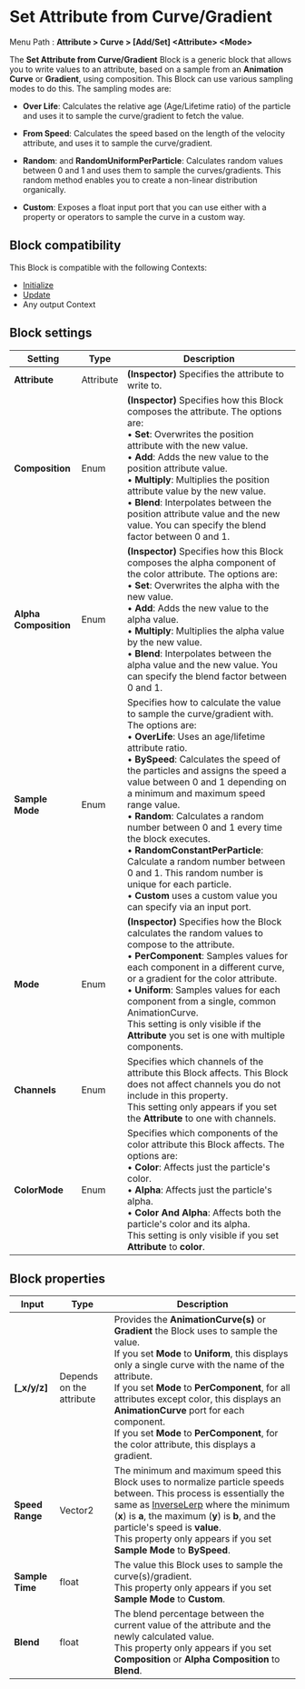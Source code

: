 # Set Attribute from Curve/Gradient

Menu Path : **Attribute > Curve > [Add/Set] \<Attribute> \<Mode>**

The **Set Attribute from Curve/Gradient** Block is a generic block that allows you to write values to an attribute, based on a sample from an **Animation Curve** or **Gradient**, using composition. This Block can use various sampling modes to do this. The sampling modes are:

- **Over Life**: Calculates the relative age (Age/Lifetime ratio) of the particle and uses it to sample the curve/gradient to fetch the value.

- **From Speed**: Calculates the speed based on the length of the velocity attribute, and uses it to sample the curve/gradient.
- **Random**: and **RandomUniformPerParticle**: Calculates random values between 0 and 1 and uses them to sample the curves/gradients. This random method enables you to create a non-linear distribution organically.
- **Custom**: Exposes a float input port that you can use either with a property or operators to sample the curve in a custom way.

## Block compatibility

This Block is compatible with the following Contexts:

- [Initialize](Context-Initialize.md)
- [Update](Context-Update.md)
- Any output Context

## Block settings

| **Setting**           | **Type**  | **Description**                                              |
| --------------------- | --------- | ------------------------------------------------------------ |
| **Attribute**         | Attribute | **(Inspector)** Specifies the attribute to write to.         |
| **Composition**       | Enum      | **(Inspector)** Specifies how this Block composes the attribute. The options are:<br/>&#8226; **Set**: Overwrites the position attribute with the new value.<br/>&#8226; **Add**: Adds the new value to the position attribute value.<br/>&#8226; **Multiply**: Multiplies the position attribute value by the new value.<br/>&#8226; **Blend**: Interpolates between the position attribute value and the new value. You can specify the blend factor between 0 and 1. |
| **Alpha Composition** | Enum      | **(Inspector)** Specifies how this Block composes the alpha component of the color attribute. The options are:<br/>&#8226; **Set**: Overwrites the alpha with the new value.<br/>&#8226; **Add**: Adds the new value to the alpha value.<br/>&#8226; **Multiply**: Multiplies the alpha value by the new value.<br/>&#8226; **Blend**: Interpolates between the alpha value and the new value. You can specify the blend factor between 0 and 1. |
| **Sample Mode**       | Enum      | Specifies how to calculate the value to sample the curve/gradient with. The options are:<br/>&#8226; **OverLife**: Uses an age/lifetime attribute ratio. <br/>&#8226; **BySpeed**: Calculates the speed of the particles and assigns the speed a value between 0 and 1 depending on a minimum and maximum speed range value.  <br/>&#8226;  **Random**: Calculates a random number between 0 and 1 every time the block executes. <br/>&#8226;  **RandomConstantPerParticle**: Calculate a random number between 0 and 1. This random number is unique for each particle. <br/>&#8226;  **Custom** uses a custom value you can specify via an input port. |
| **Mode**              | Enum      | **(Inspector)** Specifies how the Block calculates the random values to compose to the attribute.<br/>&#8226; **PerComponent**: Samples values for each component in a different curve, or a gradient for the color attribute.<br/>&#8226; **Uniform**: Samples values for each component from a single, common AnimationCurve.<br/>This setting is only visible if the **Attribute** you set is one with multiple components. |
| **Channels**          | Enum      | Specifies which channels of the attribute this Block affects. This Block does not affect channels you do not include in this property.<br/>This setting only appears if you set the **Attribute** to one with channels. |
| **ColorMode**         | Enum      | Specifies which components of the color attribute this Block affects. The options are:<br/>&#8226; **Color**: Affects just the particle's color.<br/>&#8226; **Alpha**: Affects just the particle's alpha.<br/>&#8226; **Color And Alpha**: Affects both the particle's color and its alpha.<br/>This setting is only visible if you set **Attribute** to **color**. |

##  Block properties

| **Input**               | **Type**                 | **Description**                                              |
| ----------------------- | ------------------------ | ------------------------------------------------------------ |
| **<Attribute>[_x/y/z]** | Depends on the attribute | Provides the **AnimationCurve(s)** or **Gradient** the Block uses to sample the value.<br/> If you set **Mode** to **Uniform**, this displays only a single curve with the name of the attribute.<br/> If you set **Mode** to **PerComponent**, for all attributes except color, this displays an **AnimationCurve** port for each component.<br/> If you set **Mode** to **PerComponent**, for the color attribute, this displays a gradient. |
| **Speed Range**         | Vector2                  | The minimum and maximum speed this Block uses to normalize particle speeds between. This process is essentially the same as [InverseLerp](https://docs.unity3d.com/ScriptReference/Mathf.InverseLerp.html) where the minimum (**x**) is **a**, the maximum (**y**) is **b**, and the particle's speed is **value**.<br/> This property only appears if you set **Sample Mode** to **BySpeed**. |
| **Sample Time**         | float                    | The value this Block uses to sample the curve(s)/gradient.<br/>This property only appears if you set **Sample Mode** to **Custom**. |
| **Blend**               | float                    | The blend percentage between the current value of the attribute and the newly calculated value.<br/>This property only appears if you set **Composition** or **Alpha Composition** to **Blend**. |